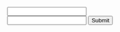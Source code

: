 <html>
<head>
</head>
<body>
<form action="data2" method="GET">
<input type="text" name="serialNumber" /><br>
<input type="text" name="name" />
<input type="submit" value="Submit" />
</form>
</body>
</html>

